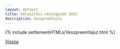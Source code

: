 ```yaml
---
layout: default
title: Választási névjegyzék 2022
description: Veszprémfajsz
---
```


{% include settlementHTMLs/Veszpreemfajsz.html %}

[Vissza](../)